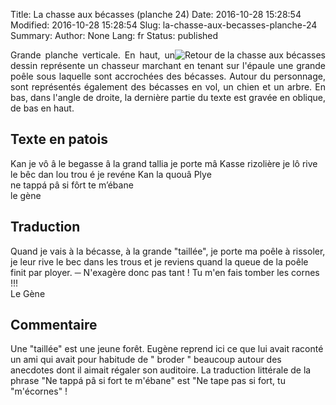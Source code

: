 Title: La chasse aux bécasses (planche 24)
Date: 2016-10-28 15:28:54
Modified: 2016-10-28 15:28:54
Slug: la-chasse-aux-becasses-planche-24
Summary: 
Author: None
Lang: fr
Status: published

<img style="float: right;" alt="Retour de la chasse aux bécasses" src="{static}/images/planche_24_detail_dessin.png"><p style="text-align:justify;">Grande planche verticale. En haut, un dessin représente un chasseur marchant<code></code> en tenant sur l'épaule une grande poêle sous laquelle sont accrochées des bécasses. Autour du personnage, sont représentés également  des bécasses en vol, un chien et un arbre. En bas, dans l'angle de droite, la dernière partie du texte est gravée en oblique, de bas en haut. </p>
<img style="float: left;" alt="" src="{static}/images/planche_24.png">
## Texte en patois
Kan je vô â le begasse â la grand tallia je porte mâ Kasse rizolière je lô rive le bêc dan lou trou é je revéne Kan la quouâ Plye     
ne tappá pâ si fôrt te m’ébane      			
    le gène  

## Traduction
Quand je vais à la bécasse, à la grande "taillée", je porte ma poêle à rissoler, je leur rive le bec dans les trous et je reviens quand la queue de la poêle finit par ployer. 
─ N'exagère donc pas tant ! Tu m'en fais tomber les cornes !!!              
     Le Gène

## Commentaire
Une "taillée" est une jeune forêt.
Eugène reprend ici ce que lui avait raconté un ami qui avait pour habitude de " broder " beaucoup autour des anecdotes dont il aimait régaler son auditoire.
La traduction littérale de la phrase  "Ne tappá pâ si fort te m'ébane" est "Ne tape pas si fort, tu "m'écornes" !  







